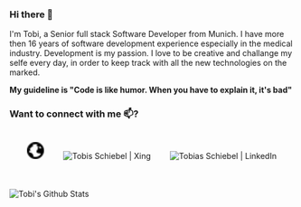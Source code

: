 ### Hi there 👋
I'm Tobi, a Senior full stack Software Developer from Munich. I have more then 16 years of software development 
experience especially in the medical industry. Development is my passion.
I love to be creative and challange my selfe every day, in order to keep track
with all the new technologies on the marked.

**My guideline is "Code is like humor. When you have to explain it, it's bad"**

### Want to connect with me 📫?

</br>

<div align="center">
  <a href="https://www.t-schiebel.de" style="text-decoration:none;">
      <img src="https://raw.githubusercontent.com/iconic/open-iconic/master/svg/globe.svg" width="30px" style="margin-right:30px;" alt="Tobias Schiebel | Website">
  </a>
  <a href="https://www.xing.com/profile/Tobias_Schiebel" style="text-decoration:none;">
      <img src="https://cdn.jsdelivr.net/npm/simple-icons@v3/icons/xing.svg" width="30px" style="margin-right:30px;" alt="Tobis Schiebel | Xing">
  </a>
  <a href="https:https://www.linkedin.com/in/tobias-schiebel-97513511b" style="text-decoration:none;">
      <img src="https://cdn.jsdelivr.net/npm/simple-icons@v3/icons/linkedin.svg" width="30px" alt="Tobias Schiebel | LinkedIn">
  </a>
</div>


<img style="margin-top:50px;" alt="Tobi's Github Stats" src="https://github-readme-stats.vercel.app/api?username=tobiasschiebel&show_icons=true&hide_border=true" />



